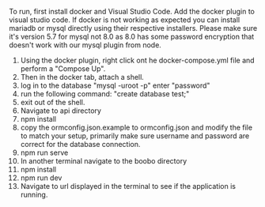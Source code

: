 To run, first install docker and Visual Studio Code. Add the docker plugin to visual studio code. If docker is not working as expected you can install mariadb or mysql directly using their respective installers. Please make sure it's version 5.7 for mysql not 8.0 as 8.0 has some password encryption that doesn't work with our mysql plugin from node. 

1. Using the docker plugin, right click ont he docker-compose.yml file and perform a "Compose Up".
2. Then in the docker tab, attach a shell. 
3. log in to the database "mysql -uroot -p" enter "password"
4. run the following command: "create database test;"
5. exit out of the shell. 
6. Navigate to api directory
7. npm install
8. copy the ormconfig.json.example to ormconfig.json and modify the file to match your setup, primarily make sure username and password are correct for the database connection. 
9. npm run serve
10. In another terminal navigate to the boobo directory
11. npm install
12. npm run dev
13. Navigate to url displayed in the terminal to see if the application is running. 
